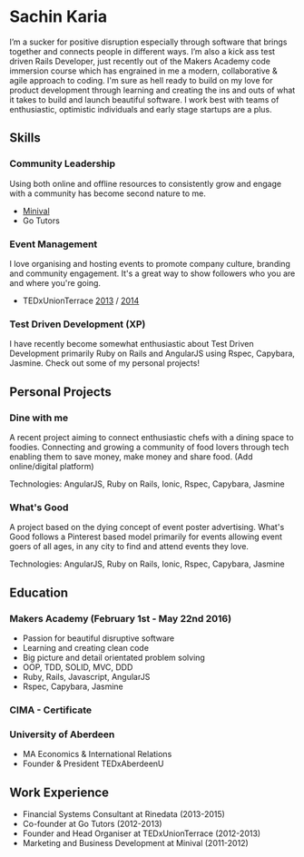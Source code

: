 # Sachin Karia


I’m a sucker for positive disruption especially through software that brings together and connects people in different ways. I’m also a kick ass test driven Rails Developer, just recently out of the Makers Academy code immersion course which has engrained in me a modern, collaborative & agile approach to coding. I'm sure as hell ready to build on my love for product development through learning and creating the ins and outs of what it takes to build and launch beautiful software. I work best with teams of enthusiastic, optimistic individuals and early stage startups are a plus.

## Skills

### Community Leadership

Using both online and offline resources to consistently grow and engage with a community has become second nature to me.

- [Minival](https://www.facebook.com/minivalofficial)
- Go Tutors

### Event Management

I love organising and hosting events to promote company culture, branding and community engagement. It's a great way to show followers who you are and where you're going.

- TEDxUnionTerrace [2013](https://www.youtube.com/watch?v=F5Is6xzZkf4&list=PLsRNoUx8w3rMt0281K97CCY5F9vw8CqsX) / [2014](https://www.youtube.com/watch?v=fOYz8YANfmw&list=PLsRNoUx8w3rMUzriQ3wP0Lu9m9EVCFTLu)

### Test Driven Development (XP)

 I have recently become somewhat enthusiastic about Test Driven Development primarily Ruby on Rails and AngularJS using Rspec, Capybara, Jasmine. Check out some of my personal projects!

## Personal Projects

### Dine with me

A recent project aiming to connect enthusiastic chefs with a dining space to foodies. Connecting and growing a community of food lovers through tech enabling them to save money, make money and share food. (Add online/digital platform)

Technologies: AngularJS, Ruby on Rails, Ionic, Rspec, Capybara, Jasmine

### What's Good

A project based on the dying concept of event poster advertising. What's Good follows a Pinterest based model primarily for events allowing event goers of all ages, in any city to find and attend events they love.

Technologies: AngularJS, Ruby on Rails, Ionic, Rspec, Capybara, Jasmine

## Education

### Makers Academy (February 1st - May 22nd 2016)

- Passion for beautiful disruptive software
- Learning and creating clean code
- Big picture and detail orientated problem solving
- OOP, TDD, SOLID, MVC, DDD
- Ruby, Rails, Javascript, AngularJS
- Rspec, Capybara, Jasmine

### CIMA - Certificate

### University of Aberdeen

- MA Economics & International Relations
- Founder & President TEDxAberdeenU

## Work Experience

- Financial Systems Consultant at Rinedata (2013-2015)
- Co-founder at Go Tutors (2012-2013)
- Founder and Head Organiser at TEDxUnionTerrace (2012-2013)
- Marketing and Business Development at Minival (2011-2012)
